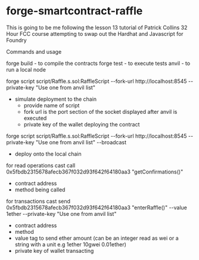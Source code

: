 # forge-smartcontract-raffle

This is going to be me following the lesson 13 tutorial of Patrick Collins 32 Hour FCC course attempting to swap out the Hardhat and Javascript for Foundry

Commands and usage

forge build - to compile the contracts
forge test - to execute tests
anvil - to run a local node

forge script script/Raffle.s.sol:RaffleScript --fork-url http://localhost:8545 --private-key "Use one from anvil list"

- simulate deployment to the chain
  - provide name of script
  - fork url is the port section of the socket displayed after anvil is executed
  - private key of the wallet deploying the contract

forge script script/Raffle.s.sol:RaffleScript --fork-url http://localhost:8545 --private-key "Use one from anvil list" --broadcast

- deploy onto the local chain

for read operations
cast call 0x5fbdb2315678afecb367f032d93f642f64180aa3 "getConfirmations()"

- contract address
- method being called

for transactions
cast send 0x5fbdb2315678afecb367f032d93f642f64180aa3 "enterRaffle()" --value 1ether --private-key "Use one from anvil list"

- contract address
- method
- value tag to send ether amount (can be an integer read as wei or a string with a unit e.g 1ether 10gwei 0.01ether)
- private key of wallet transacting
